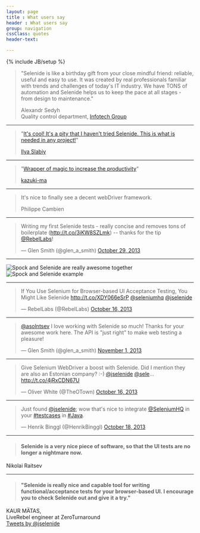 ```yaml
---
layout: page
title : What users say
header : What users say
group: navigation
cssClass: quotes
header-text:

---
```

{% include JB/setup %}

<blockquote>
    <p>
        "Selenide is like a birthday gift from your close mindful friend: reliable, useful and easy to use. 
        It was created by real professionals familiar with trends and challenges of today's IT industry. 
        We have TONS of automation and Selenide helps us to keep the pace at all stages - from design to maintenance."
    </p>
    Alexandr Sedyh<br/>
    Quality control department, <a href="http://infotech.group/" target="_blank">Infotech Group</a>
</blockquote>

<hr class="divider"/>

<blockquote><p>"<a href="http://ru.selenide.org/quotes.html#comment-1949629758">It's cool! It's a pity that I haven't tried Selenide. This is what is needed in any project!</a>"</p><a href="https://disqus.com/by/ilyaslabiy/">Ilya Slabiy</a></blockquote>

<hr class="divider"/>

<blockquote><p>"<a href="http://qiita.com/kazuki-ma/items/d6432fc41c82538a61bd">Wrapper of magic to increase the productivity</a>"</p><a href="http://qiita.com/kazuki-ma">kazuki-ma</a></blockquote>

<hr class="divider"/>

<blockquote><p>It's nice to finally see a decent webDriver framework.</p>Philippe Cambien</blockquote>

<hr class="divider"/>

<blockquote class="twitter-tweet"><p>Writing my first Selenide tests - really concise and removes tons of boilerplate (<a href="http://t.co/3iKW8SZLmk">http://t.co/3iKW8SZLmk</a>) -- thanks for the tip <a href="https://twitter.com/RebelLabs">@RebelLabs</a>!</p>&mdash; Glen Smith (@glen_a_smith) <a href="https://twitter.com/glen_a_smith/statuses/394997859524698112">October 29, 2013</a></blockquote>

<hr class="divider"/>

![Spock and Selenide are really awesome together]({{BASE_PATH}}/images/2013/07/spock_and_selenide_tweet.png)
![Spock and Selenide example]({{BASE_PATH}}/images/2013/07/spock_and_selenide.jpg)

<hr class="divider"/>

<blockquote class="twitter-tweet"><p>If You Use Selenium for Browser-based UI Acceptance Testing, You Might Like Selenide <a href="http://t.co/XDY066eSrP">http://t.co/XDY066eSrP</a> <a href="https://twitter.com/SeleniumHQ">@seleniumhq</a> <a href="https://twitter.com/jselenide">@jselenide</a></p>&mdash; RebelLabs (@RebelLabs) <a href="https://twitter.com/RebelLabs/statuses/390502499863785472">October 16, 2013</a></blockquote>

<hr class="divider"/>

<blockquote class="twitter-tweet"><p><a href="https://twitter.com/asolntsev">@asolntsev</a> I love working with Selenide so much! Thanks for your awesome work here. The API is &quot;just right&quot; to make web testing a pleasure!</p>&mdash; Glen Smith (@glen_a_smith) <a href="https://twitter.com/glen_a_smith/statuses/396158312544079872">November 1, 2013</a></blockquote>

<hr class="divider"/>

<blockquote class="twitter-tweet"><p>Give Selenium WebDriver a boost with Selenide. Did I mention they are also an Estonian company? :-) <a href="https://twitter.com/jselenide">@jselenide</a> <a href="https://twitter.com/sele">@sele</a>…<a href="http://t.co/4jRxCDN67U">http://t.co/4jRxCDN67U</a></p>&mdash; Oliver White (@TheOTown) <a href="https://twitter.com/TheOTown/statuses/390478286217678848">October 16, 2013</a></blockquote>

<hr class="divider"/>

<blockquote class="twitter-tweet"><p>Just found <a href="https://twitter.com/jselenide">@jselenide</a>; wow that&#39;s nice to integrate <a href="https://twitter.com/SeleniumHQ">@SeleniumHQ</a> in your <a href="https://twitter.com/search?q=%23testcases&amp;src=hash">#testcases</a> in <a href="https://twitter.com/search?q=%23Java&amp;src=hash">#Java</a>.</p>&mdash; Henrik Binggl (@HenrikBinggl) <a href="https://twitter.com/HenrikBinggl/statuses/391201227041542145">October 18, 2013</a></blockquote>

<hr class="divider"/>

<blockquote>
  <h4>Selenide is a very nice piece of software, so that the UI tests are no longer a nightmare now.</h4>
</blockquote>
<div class="author">Nikolai Raitsev</div>

<hr class="divider"/>

<blockquote>
  <h4>"Selenide is really nice and capable tool for writing functional/acceptance tests for your browser-based UI. I encourage you to check Selenide out and give it a try."</h4>
</blockquote>
<div class="right">KAUR MÄTAS, <br/> LiveRebel engineer at ZeroTurnaround</div>

<div class="vspace"></div>

<div class="wrapper-content center">
  <section>
    <a class="twitter-timeline" href="https://twitter.com/jselenide" data-widget-id="397446026996359168">Tweets by @jselenide</a>
    <script>!function(d,s,id){var js,fjs=d.getElementsByTagName(s)[0],p=/^http:/.test(d.location)?'http':'https';if(!d.getElementById(id)){js=d.createElement(s);js.id=id;js.src=p+"://platform.twitter.com/widgets.js";fjs.parentNode.insertBefore(js,fjs);}}(document,"script","twitter-wjs");</script>
  </section>
</div>